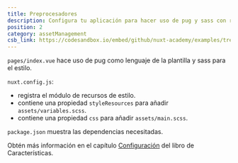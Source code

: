 ```yaml
---
title: Preprocesadores
description: Configura tu aplicación para hacer uso de pug y sass con recursos de estilo y así añadir fácilmente variables a todos los componentes.
position: 2
category: assetManagement
csb_link: https://codesandbox.io/embed/github/nuxt-academy/examples/tree/master/asset-management/pre-processors?fontsize=14&hidenavigation=1&theme=dark&view=editor
---
```


<example-intro></example-intro>

`pages/index.vue` hace uso de pug como lenguaje de la plantilla y sass para el estilo.

`nuxt.config.js`:

- registra el módulo de recursos de estilo.
- contiene una propiedad `styleResources` para añadir `assets/variables.scss`.
- contiene una propiedad `css` para añadir `assets/main.scss`.

`package.json` muestra las dependencias necesitadas.

<base-alert type="next">

Obtén más información en el capítulo [Configuración](/docs/2.x/features/configuration#pre-processors) del libro de Características.

</base-alert>

<code-sandbox :src="csb_link"></code-sandbox>

